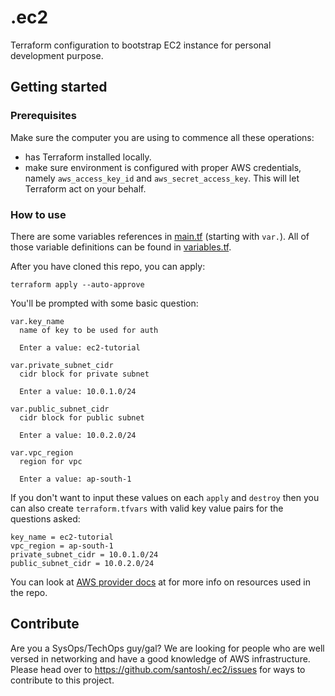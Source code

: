 # .ec2

Terraform configuration to bootstrap EC2 instance for personal development purpose.

## Getting started

### Prerequisites

Make sure the computer you are using to commence all these operations:

- has Terraform installed locally.
- make sure environment is configured with proper AWS credentials, namely `aws_access_key_id` and `aws_secret_access_key`. This will let Terraform act on your behalf.

### How to use

There are some variables references in [main.tf](./main.tf) (starting with `var.`). All of those variable definitions can be found in [variables.tf](./variables.tf).

After you have cloned this repo, you can apply:

    terraform apply --auto-approve

You'll be prompted with some basic question:

```
var.key_name
  name of key to be used for auth

  Enter a value: ec2-tutorial

var.private_subnet_cidr
  cidr block for private subnet

  Enter a value: 10.0.1.0/24

var.public_subnet_cidr
  cidr block for public subnet

  Enter a value: 10.0.2.0/24

var.vpc_region
  region for vpc

  Enter a value: ap-south-1
```

If you don't want to input these values on each `apply` and `destroy` then you can also create `terraform.tfvars` with valid key value pairs for the questions asked:

```
key_name = ec2-tutorial
vpc_region = ap-south-1
private_subnet_cidr = 10.0.1.0/24
public_subnet_cidr = 10.0.2.0/24
```

You can look at [AWS provider docs](https://registry.terraform.io/providers/hashicorp/aws/latest/docs) at for more info on resources used in the repo.

## Contribute

Are you a SysOps/TechOps guy/gal? We are looking for people who are well versed in networking and have a good knowledge of AWS infrastructure. Please head over to <https://github.com/santosh/.ec2/issues> for ways to contribute to this project.
